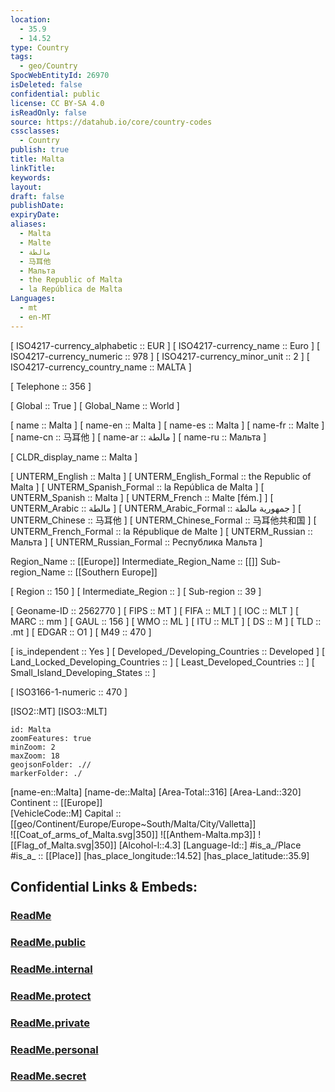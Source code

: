 ```yaml
---
location:
  - 35.9
  - 14.52
type: Country
tags:
  - geo/Country
SpocWebEntityId: 26970
isDeleted: false
confidential: public
license: CC BY-SA 4.0
isReadOnly: false
source: https://datahub.io/core/country-codes
cssclasses:
  - Country
publish: true
title: Malta
linkTitle:
keywords:
layout:
draft: false
publishDate:
expiryDate:
aliases:
  - Malta
  - Malte
  - مالطة
  - 马耳他
  - Мальта
  - the Republic of Malta
  - la República de Malta
Languages:
  - mt
  - en-MT
---
```



[	ISO4217-currency_alphabetic	 :: EUR ] 
[	ISO4217-currency_name	 :: Euro ] 
[	ISO4217-currency_numeric	 :: 978 ] 
[	ISO4217-currency_minor_unit	 :: 2 ] 
[	ISO4217-currency_country_name	 :: MALTA ] 

[	Telephone	 :: 356 ] 

[	Global	 :: True ] 
[	Global_Name	 :: World ] 

[	name	 :: Malta ] 
[	name-en	 :: Malta ] 
[	name-es	 :: Malta ] 
[	name-fr	 :: Malte ] 
[	name-cn	 :: 马耳他 ] 
[	name-ar	 :: مالطة ] 
[	name-ru	 :: Мальта ] 

[	CLDR_display_name	 :: Malta ] 

[	UNTERM_English	 :: Malta ] 
[	UNTERM_English_Formal	 :: the Republic of Malta ] 
[	UNTERM_Spanish_Formal	 :: la República de Malta ] 
[	UNTERM_Spanish	 :: Malta ] 
[	UNTERM_French	 :: Malte [fém.] ] 
[	UNTERM_Arabic	 :: مالطة ] 
[	UNTERM_Arabic_Formal	 :: جمهورية مالطة ] 
[	UNTERM_Chinese	 :: 马耳他 ] 
[	UNTERM_Chinese_Formal	 :: 马耳他共和国 ] 
[	UNTERM_French_Formal	 :: la République de Malte ] 
[	UNTERM_Russian	 :: Мальта ] 
[	UNTERM_Russian_Formal	 :: Республика Мальта ] 

Region_Name ::  [[Europe]] 
Intermediate_Region_Name ::  [[]] 
Sub-region_Name ::  [[Southern Europe]] 

[	Region	 :: 150 ] 
[	Intermediate_Region	 ::  ] 
[	Sub-region	 :: 39 ] 

[	Geoname-ID	 :: 2562770 ] 
[	FIPS	 :: MT ] 
[	FIFA	 :: MLT ] 
[	IOC	 :: MLT ] 
[	MARC	 :: mm ] 
[	GAUL	 :: 156 ] 
[	WMO	 :: ML ] 
[	ITU	 :: MLT ] 
[	DS	 :: M ] 
[	TLD	 :: .mt ] 
[	EDGAR	 :: O1 ] 
[	M49	 :: 470 ] 

[	is_independent	 :: Yes ] 
[	Developed_/Developing_Countries	 :: Developed ] 
[	Land_Locked_Developing_Countries	 ::  ] 
[	Least_Developed_Countries	 ::  ] 
[	Small_Island_Developing_States	 ::  ] 

[	ISO3166-1-numeric	 :: 470 ] 



[ISO2::MT] 
[ISO3::MLT] 
```leaflet
id: Malta
zoomFeatures: true 
minZoom: 2 
maxZoom: 18
geojsonFolder: .//
markerFolder: ./
```

[name-en::Malta] 
[name-de::Malta] 
[Area-Total::316] 
[Area-Land::320] 
Continent :: [[Europe]]  
[VehicleCode::M] 
Capital :: [[geo/Continent/Europe/Europe~South/Malta/City/Valletta]]  
![[Coat_of_arms_of_Malta.svg|350]] 
![[Anthem-Malta.mp3]] 
![[Flag_of_Malta.svg|350]] 
[Alcohol-l::4.3] 
[Language-Id::] 
#is_a_/Place  
#is_a_ :: [[Place]] 
[has_place_longitude::14.52] 
[has_place_latitude::35.9] 


## Confidential Links & Embeds: 

### [ReadMe](/_Standards/Earth/Continent/Europe/Europe~South/Malta/ReadMe.md) 

### [ReadMe.public](/_public/Earth/Continent/Europe/Europe~South/Malta/ReadMe.public.md) 

### [ReadMe.internal](/_internal/Earth/Continent/Europe/Europe~South/Malta/ReadMe.internal.md) 

### [ReadMe.protect](/_protect/Earth/Continent/Europe/Europe~South/Malta/ReadMe.protect.md) 

### [ReadMe.private](/_private/Earth/Continent/Europe/Europe~South/Malta/ReadMe.private.md) 

### [ReadMe.personal](/_personal/Earth/Continent/Europe/Europe~South/Malta/ReadMe.personal.md) 

### [ReadMe.secret](/_secret/Earth/Continent/Europe/Europe~South/Malta/ReadMe.secret.md)

